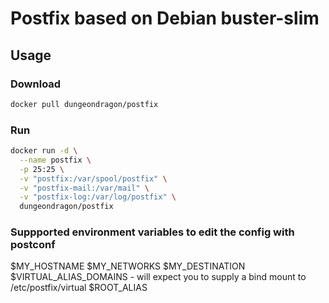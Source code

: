# Postfix based on Debian buster-slim


## Usage

### Download

```bash
docker pull dungeondragon/postfix
```

### Run

```bash
docker run -d \
  --name postfix \
  -p 25:25 \
  -v "postfix:/var/spool/postfix" \
  -v "postfix-mail:/var/mail" \
  -v "postfix-log:/var/log/postfix" \
  dungeondragon/postfix
```
### Suppported environment variables to edit the config with postconf

$MY_HOSTNAME
$MY_NETWORKS
$MY_DESTINATION
$VIRTUAL_ALIAS_DOMAINS - will expect you to supply a bind mount to /etc/postfix/virtual
$ROOT_ALIAS
